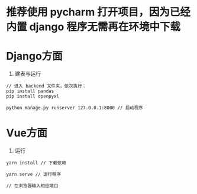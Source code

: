 # 推荐使用 pycharm 打开项目，因为已经内置 django 程序无需再在环境中下载

# Django方面

1. 建表与运行

```
// 进入 backend 文件夹，依次执行：
pip install pandas
pip install openpyxl

python manage.py runserver 127.0.0.1:8000 // 启动程序

```


# Vue方面

1. 运行

```
yarn install // 下载依赖

yarn serve // 运行程序

// 在浏览器输入相应端口
```
